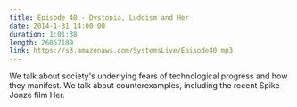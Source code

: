 ```yaml
--- 
title: Episode 40 - Dystopia, Luddism and Her
date: 2014-1-31 14:00:00
duration: 1:01:38
length: 26057189
link: https://s3.amazonaws.com/SystemsLive/Episode40.mp3
---
```


We talk about society's underlying fears of technological progress and how they manifest. We talk about counterexamples, including the recent Spike Jonze film Her.
